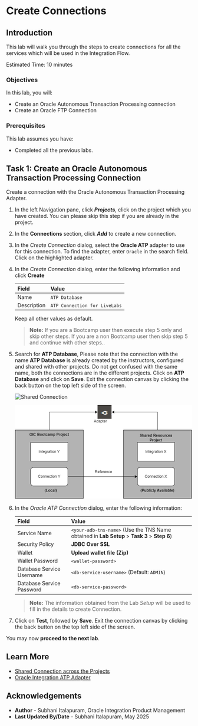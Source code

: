# Create Connections

## Introduction

This lab will walk you through the steps to create connections for all the services which will be used in the Integration Flow.

Estimated Time: 10 minutes

### Objectives

In this lab, you will:

- Create an Oracle Autonomous Transaction Processing connection
- Create an Oracle FTP Connection

### Prerequisites

This lab assumes you have:

- Completed all the previous labs.

## Task 1: Create an Oracle Autonomous Transaction Processing Connection

Create a connection with the Oracle Autonomous Transaction Processing Adapter.

1. In the left Navigation pane, click ***Projects***, click on the project which you have created.
    You can please skip this step if you are already in the project.
2. In the **Connections** section, click ***Add*** to create a new connection.

3. In the *Create Connection* dialog, select the **Oracle ATP** adapter to use for this connection. To find the adapter, enter `Oracle` in the search field. Click on the highlighted adapter.
    
4. In the *Create Connection* dialog, enter the following information and click **Create**

    | **Field**        | **Value**          |
    | --- | ----------- |
    | Name         | `ATP Database`       |
    | Description  | `ATP Connection for LiveLabs` |

    Keep all other values as default.

    > **Note:** If you are a Bootcamp user then execute step 5 only and skip other steps.
    If you are a non Bootcamp user then skip step 5 and continue with other steps..

5. Search for **ATP Database**, Please note that the connection with the name **ATP Database** is already created by the instructors, configured and shared with other projects. Do not get confused with the same name, both the connections are in the different projects. Click on **ATP Database** and click on **Save**. Exit the connection canvas by clicking the back button on the top left side of the screen.

    ![Shared Connection](images/atpsharedconnection.png)

    ![Shared Connection](images/connection-sharing.png)

6. In the *Oracle ATP Connection* dialog, enter the following information:

    | **Field**  | **Value** |
    |---------------|----------------|
    |Service Name | `<your-adb-tns-name>` (Use the TNS Name obtained in **Lab Setup** &gt; **Task 3** &gt; **Step 6**) |
    |Security Policy | **JDBC Over SSL**|
    |Wallet | **Upload wallet file (Zip)** |
    |Wallet Password | `<wallet-password>`|
    |Database Service Username | `<db-service-username>` (Default: `ADMIN`)|
    |Database Service Password | `<db-service-password>` |
    
    > **Note:**  The information obtained from the Lab *Setup* will be used to fill in the details to create Connection.

7. Click on **Test**, followed by **Save**. Exit the connection canvas by clicking the back button on the top left side of the screen.


You may now **proceed to the next lab**.

## Learn More

- [Shared Connection across the Projects](https://docs.oracle.com/en/cloud/paas/application-integration/integrations-user/design-project.html#GUID-8B2FBBB5-4F68-4690-AD73-19F79E5577C8)
- [Oracle Integration ATP Adapter](https://docs.oracle.com/en/cloud/paas/application-integration/atp-adapter/oracle-autonomous-transaction-processing-adapter-capabilities.html#GUID-706DC653-CD39-4C75-89CA-B7CF5867EDF1)

## Acknowledgements

- **Author** - Subhani Italapuram, Oracle Integration Product Management
- **Last Updated By/Date** - Subhani Italapuram, May 2025
